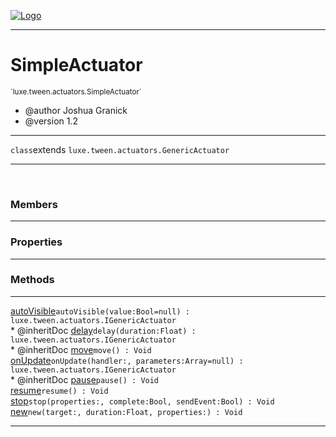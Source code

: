 
[![Logo](../../../../images/logo.png)](../../../../api/index.html)

---



<h1>SimpleActuator</h1>
<small>`luxe.tween.actuators.SimpleActuator`</small>

* @author Joshua Granick
 * @version 1.2

---

`class`extends <code><span>luxe.tween.actuators.GenericActuator</span></code>

---

&nbsp;
&nbsp;



<h3>Members</h3> <hr/>



<h3>Properties</h3> <hr/>



<h3>Methods</h3> <hr/><span class="method apipage">
            <a name="autoVisible"><a class="lift" href="#autoVisible">autoVisible</a></a><code class="signature apipage">autoVisible(value:Bool<span>=null</span>) : luxe.tween.actuators.IGenericActuator</code><br/><span class="small_desc_flat">* @inheritDoc</span>
        </span>
    <span class="method apipage">
            <a name="delay"><a class="lift" href="#delay">delay</a></a><code class="signature apipage">delay(duration:Float<span></span>) : luxe.tween.actuators.IGenericActuator</code><br/><span class="small_desc_flat">* @inheritDoc</span>
        </span>
    <span class="method apipage">
            <a name="move"><a class="lift" href="#move">move</a></a><code class="signature apipage">move() : Void</code><br/><span class="small_desc_flat"></span>
        </span>
    <span class="method apipage">
            <a name="onUpdate"><a class="lift" href="#onUpdate">onUpdate</a></a><code class="signature apipage">onUpdate(handler:<span></span>, parameters:Array<span>=null</span>) : luxe.tween.actuators.IGenericActuator</code><br/><span class="small_desc_flat">* @inheritDoc</span>
        </span>
    <span class="method apipage">
            <a name="pause"><a class="lift" href="#pause">pause</a></a><code class="signature apipage">pause() : Void</code><br/><span class="small_desc_flat"></span>
        </span>
    <span class="method apipage">
            <a name="resume"><a class="lift" href="#resume">resume</a></a><code class="signature apipage">resume() : Void</code><br/><span class="small_desc_flat"></span>
        </span>
    <span class="method apipage">
            <a name="stop"><a class="lift" href="#stop">stop</a></a><code class="signature apipage">stop(properties:<span></span>, complete:Bool<span></span>, sendEvent:Bool<span></span>) : Void</code><br/><span class="small_desc_flat"></span>
        </span>
    <span class="method apipage">
            <a name="new"><a class="lift" href="#new">new</a></a><code class="signature apipage">new(target:<span></span>, duration:Float<span></span>, properties:<span></span>) : Void</code><br/><span class="small_desc_flat"></span>
        </span>
    





---

&nbsp;
&nbsp;
&nbsp;
&nbsp;